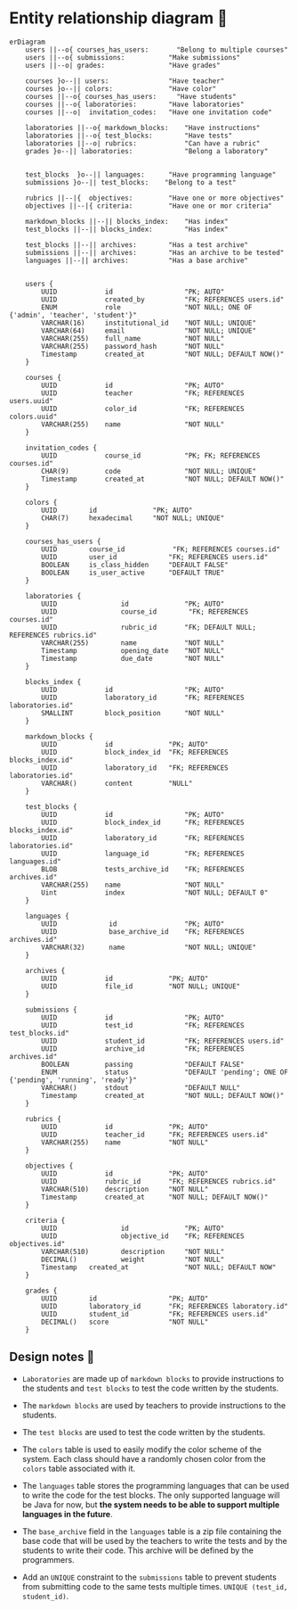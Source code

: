 # Entity relationship diagram 🎨

```mermaid
erDiagram
    users ||--o{ courses_has_users:       "Belong to multiple courses"
    users ||--o{ submissions:           "Make submissions"
    users ||--o| grades:                "Have grades"

    courses }o--|| users:               "Have teacher"
    courses }o--|| colors:              "Have color"
    courses ||--o{ courses_has_users:     "Have students"
    courses ||--o{ laboratories:        "Have laboratories"
    courses ||--o|  invitation_codes:   "Have one invitation code"

    laboratories ||--o{ markdown_blocks:    "Have instructions"
    laboratories ||--o{ test_blocks:        "Have tests"
    laboratories ||--o|	rubrics:            "Can have a rubric"
    grades }o--|| laboratories:             "Belong a laboratory"


    test_blocks  }o--|| languages:      "Have programming language"
    submissions }o--|| test_blocks:    "Belong to a test"

    rubrics ||--|{	objectives:         "Have one or more objectives"
    objectives ||--|{ criteria:         "Have one or mor criteria"

    markdown_blocks ||--|| blocks_index:    "Has index"
    test_blocks ||--|| blocks_index:        "Has index"

    test_blocks ||--|| archives:        "Has a test archive"
    submissions ||--|| archives:        "Has an archive to be tested"
    languages ||--|| archives:          "Has a base archive"


    users {
        UUID            id                  "PK; AUTO"
        UUID            created_by          "FK; REFERENCES users.id"
        ENUM            role                "NOT NULL; ONE OF {'admin', 'teacher', 'student'}"
        VARCHAR(16)     institutional_id    "NOT NULL; UNIQUE"
        VARCHAR(64)     email               "NOT NULL; UNIQUE"
        VARCHAR(255)    full_name           "NOT NULL"
        VARCHAR(255)    password_hash       "NOT NULL"
        Timestamp       created_at          "NOT NULL; DEFAULT NOW()"
    }

    courses {
        UUID            id                  "PK; AUTO"
        UUID            teacher             "FK; REFERENCES users.uuid"
        UUID            color_id            "FK; REFERENCES colors.uuid"
        VARCHAR(255)    name                "NOT NULL"
    }

    invitation_codes {
        UUID            course_id           "PK; FK; REFERENCES courses.id"
        CHAR(9)         code                "NOT NULL; UNIQUE"
        Timestamp       created_at          "NOT NULL; DEFAULT NOW()"
    }

    colors {
        UUID        id              "PK; AUTO"
        CHAR(7)     hexadecimal     "NOT NULL; UNIQUE"
    }

    courses_has_users {
        UUID        course_id            "FK; REFERENCES courses.id"
        UUID        user_id             "FK; REFERENCES users.id"
        BOOLEAN     is_class_hidden     "DEFAULT FALSE"
        BOOLEAN     is_user_active      "DEFAULT TRUE"
    }

    laboratories {
        UUID                id              "PK; AUTO"
        UUID                course_id        "FK; REFERENCES courses.id"
        UUID                rubric_id       "FK; DEFAULT NULL; REFERENCES rubrics.id"
        VARCHAR(255)        name            "NOT NULL"
        Timestamp           opening_date    "NOT NULL"
        Timestamp           due_date        "NOT NULL"
    }

    blocks_index {
        UUID            id                  "PK; AUTO"
        UUID            laboratory_id       "FK; REFERENCES laboratories.id"
        SMALLINT        block_position      "NOT NULL"
    }

    markdown_blocks {
        UUID            id              "PK; AUTO"
        UUID            block_index_id  "FK; REFERENCES blocks_index.id"
        UUID            laboratory_id   "FK; REFERENCES laboratories.id"
        VARCHAR()       content         "NULL"
    }

    test_blocks {
        UUID            id                  "PK; AUTO"
        UUID            block_index_id      "FK; REFERENCES blocks_index.id"
        UUID            laboratory_id       "FK; REFERENCES laboratories.id"
        UUID            language_id         "FK; REFERENCES languages.id"
        BLOB            tests_archive_id    "FK; REFERENCES archives.id"
        VARCHAR(255)    name                "NOT NULL"
        Uint            index               "NOT NULL; DEFAULT 0"
    }

    languages {
        UUID             id                 "PK; AUTO"
        UUID             base_archive_id    "FK; REFERENCES archives.id"
        VARCHAR(32)      name               "NOT NULL; UNIQUE"
    }

    archives {
        UUID            id              "PK; AUTO"
        UUID            file_id         "NOT NULL; UNIQUE"
    }

    submissions {
        UUID            id                  "PK; AUTO"
        UUID            test_id             "FK; REFERENCES test_blocks.id"
        UUID            student_id          "FK; REFERENCES users.id"
        UUID            archive_id          "FK; REFERENCES archives.id"
        BOOLEAN         passing             "DEFAULT FALSE"
        ENUM            status              "DEFAULT 'pending'; ONE OF {'pending', 'running', 'ready'}"
        VARCHAR()       stdout              "DEFAULT NULL"
        Timestamp       created_at          "NOT NULL; DEFAULT NOW()"
    }

    rubrics {
        UUID            id              "PK; AUTO"
        UUID            teacher_id      "FK; REFERENCES users.id"
        VARCHAR(255)    name            "NOT NULL"
    }

    objectives {
        UUID            id              "PK; AUTO"
        UUID            rubric_id       "FK; REFERENCES rubrics.id"
        VARCHAR(510)    description     "NOT NULL"
        Timestamp       created_at      "NOT NULL; DEFAULT NOW()"
    }

    criteria {
        UUID                id              "PK; AUTO"
        UUID                objective_id    "FK; REFERENCES objectives.id"
        VARCHAR(510)        description     "NOT NULL"
        DECIMAL()           weight          "NOT NULL"
        Timestamp   created_at              "NOT NULL; DEFAULT NOW"
    }

    grades {
        UUID        id                  "PK; AUTO"
        UUID        laboratory_id       "FK; REFERENCES laboratory.id"
        UUID        student_id          "FK; REFERENCES users.id"
        DECIMAL()   score               "NOT NULL"
    }
```

## Design notes 🤔

- `Laboratories` are made up of `markdown blocks` to provide instructions to the students and `test blocks` to test the code written by the students.

- The `markdown blocks` are used by teachers to provide instructions to the students.

- The `test blocks` are used to test the code written by the students.

- The `colors` table is used to easily modify the color scheme of the system. Each class should have a randomly chosen color from the `colors` table associated with it.

- The `languages` table stores the programming languages that can be used to write the code for the test blocks. The only supported language will be Java for now, but **the system needs to be able to support multiple languages in the future**.

- The `base_archive` field in the `languages` table is a zip file containing the base code that will be used by the teachers to write the tests and by the students to write their code. This archive will be defined by the programmers.

- Add an `UNIQUE` constraint to the `submissions` table to prevent students from submitting code to the same tests multiple times. `UNIQUE (test_id, student_id)`.

